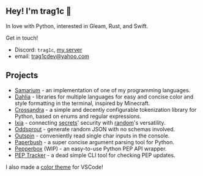 ## Hey! I'm trag1c 👋
In love with Python, interested in Gleam, Rust, and Swift.

Get in touch!
* Discord: `trag1c`, [my server](https://discord.gg/CNQ4EYjC2J)
* email: [trag1cdev@yahoo.com](mailto:trag1cdev@yahoo.com)

## Projects
- [Samarium](https://github.com/samarium-lang/Samarium) - an implementation of one of my programming languages.
- [Dahlia](https://github.com/dahlia-lib) - libraries for multiple languages for easy and concise color and style formatting in the terminal, inspired by Minecraft.
- [Crossandra](https://github.com/trag1c/crossandra) - a simple and decently configurable tokenization library for Python, based on enums and regular expressions.
- [Ixia](https://github.com/trag1c/ixia) - connecting [secrets](https://docs.python.org/3/library/secrets.html)' security with [random](https://docs.python.org/3/library/random.html)'s versatility.
- [Oddsprout](https://github.com/trag1c/oddsprout) - generate random JSON with no schemas involved.
- [Outspin](https://github.com/trag1c/outspin) - conveniently read single char inputs in the console.
- [Paperbush](https://github.com/trag1c/paperbush) - a super concise argument parsing tool for Python.
- [Pepperbox](https://github.com/trag1c/pepperbox) (WIP) - an easy-to-use Python PEP API wrapper.
- [PEP Tracker](https://github.com/trag1c/pep-tracker) - a dead simple CLI tool for checking PEP updates.

I also made a [color theme](https://github.com/trag1c/gleam-theme) for VSCode!

